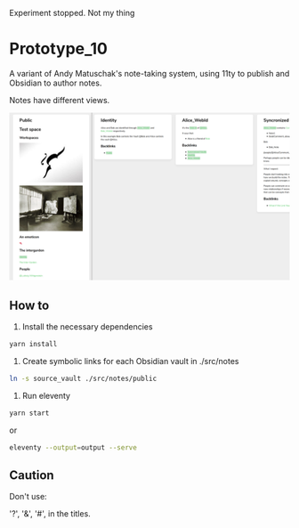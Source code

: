 
Experiment stopped. Not my thing

# Prototype_10

A variant of Andy Matuschak's note-taking system, using 11ty to publish and Obsidian to author notes. 

Notes have different views.

![View](view.png)

## How to

1. Install the necessary dependencies

```sh
yarn install
```

1. Create symbolic links for each Obsidian vault in ./src/notes

```sh
ln -s source_vault ./src/notes/public
```

1. Run eleventy

```sh
yarn start
```

or

```sh
eleventy --output=output --serve
```

## Caution

Don't use:

'?', '&', '#', in the titles. 
